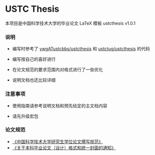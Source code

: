 # USTC Thesis

本项目是中国科学技术大学的毕业论文 LaTeX 模板 ustcthesis v1.0.1

### 说明

* 编写时参考了
  [ywgATustcbbs/ustcthesis](https://github.com/ywgATustcbbs/ustcthesis)
  和 [ustctug/ustcthesis](https://github.com/ustctug/ustcthesis) 的代码

* 编写按自己的喜好进行

* 在论文规范的要求范围内对格式进行了一些优化

* 说明文档也还比较详细

### 注意事项

* 使用指南请参考说明文档和预先给定的主文档内容

* 请先升级宏包

### 论文规范
* [《中国科学技术大学研究生学位论文撰写规范》
  ](http://gradschool.ustc.edu.cn/ylb/material/xw/wdxz/1.doc)
* [《关于本科毕业论文（设计）格式和统一封面的通知》
  ](http://www.teach.ustc.edu.cn/document/doc-administration/4032.html)
